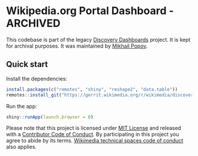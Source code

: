 # Wikipedia.org Portal Dashboard - ARCHIVED

This codebase is part of the legacy [Discovery Dashboards](https://discovery.wmflabs.org/) project. It is kept for archival purposes. It was maintained by [Mikhail Popov](https://meta.wikimedia.org/wiki%2fUser%3aMPopov_%28WMF%29).

## Quick start

Install the dependencies:

```R
install.packages(c("remotes", "shiny", "reshape2", "data.table"))
remotes::install_git("https://gerrit.wikimedia.org/r/wikimedia/discovery/polloi")
```

Run the app:

```R
shiny::runApp(launch.browser = 0)
```

Please note that this project is licensed under [MIT License](LICENSE.md) and released with a [Contributor Code of Conduct](CONDUCT.md). By participating in this project you agree to abide by its terms. [Wikimedia technical spaces code of conduct](https://www.mediawiki.org/wiki/Special:MyLanguage/Code_of_Conduct) also applies.

